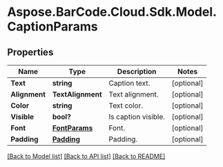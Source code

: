 # Aspose.BarCode.Cloud.Sdk.Model.CaptionParams
## Properties

Name | Type | Description | Notes
------------ | ------------- | ------------- | -------------
**Text** | **string** | Caption text. | [optional] 
**Alignment** | **TextAlignment** | Text alignment. | [optional] 
**Color** | **string** | Text color. | [optional] 
**Visible** | **bool?** | Is caption visible. | [optional] 
**Font** | [**FontParams**](FontParams.md) | Font. | [optional] 
**Padding** | [**Padding**](Padding.md) | Padding. | [optional] 

[[Back to Model list]](../README.md#documentation-for-models) [[Back to API list]](../README.md#documentation-for-api-endpoints) [[Back to README]](../README.md)

